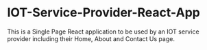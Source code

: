 # IOT-Service-Provider-React-App
This is a Single Page React application to be used by an IOT service provider including their Home, About and Contact Us page.
